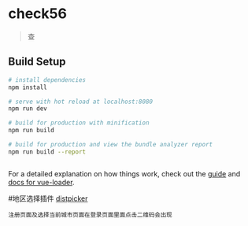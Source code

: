 # check56

> 查

## Build Setup

``` bash
# install dependencies
npm install

# serve with hot reload at localhost:8080
npm run dev

# build for production with minification
npm run build

# build for production and view the bundle analyzer report
npm run build --report



```

For a detailed explanation on how things work, check out the [guide](http://vuejs-templates.github.io/webpack/) and [docs for vue-loader](http://vuejs.github.io/vue-loader).


#地区选择插件 [distpicker](https://distpicker.pigjian.com/)

```
注册页面及选择当前城市页面在登录页面里面点击二维码会出现
```

